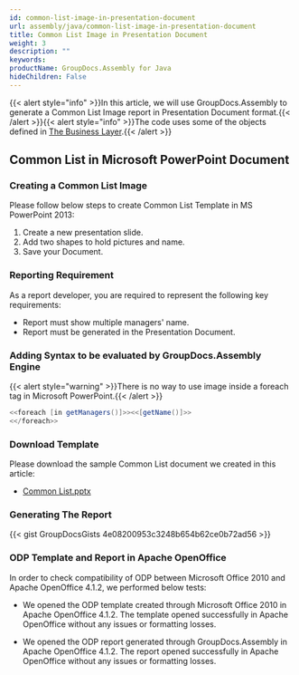 ```yaml
---
id: common-list-image-in-presentation-document
url: assembly/java/common-list-image-in-presentation-document
title: Common List Image in Presentation Document
weight: 3
description: ""
keywords: 
productName: GroupDocs.Assembly for Java
hideChildren: False
---
```

{{< alert style="info" >}}In this article, we will use GroupDocs.Assembly to generate a Common List Image report in Presentation Document format.{{< /alert >}}{{< alert style="info" >}}The code uses some of the objects defined in [The Business Layer](https://docs.groupdocs.com/assembly/java/the-business-layer/).{{< /alert >}}

## Common List in Microsoft PowerPoint Document

### Creating a Common List Image

Please follow below steps to create Common List Template in MS PowerPoint 2013:

1.  Create a new presentation slide.
2.  Add two shapes to hold pictures and name.
3.  Save your Document.

### Reporting Requirement

As a report developer, you are required to represent the following key requirements:

*   Report must show multiple managers' name.
*   Report must be generated in the Presentation Document.

### Adding Syntax to be evaluated by GroupDocs.Assembly Engine

{{< alert style="warning" >}}There is no way to use image inside a foreach tag in Microsoft PowerPoint.{{< /alert >}}

```java
<<foreach [in getManagers()]>><<[getName()]>>
<</foreach>>
```

### Download Template

Please download the sample Common List document we created in this article:

*   [Common List.pptx](https://github.com/groupdocs-assembly/GroupDocs.Assembly-for-Java/blob/master/Examples/GroupDocs.Assembly.Examples.Java/Data/Storage/Presentation%20Templates/Common%20List.pptx?raw=true)

### Generating The Report

{{< gist GroupDocsGists 4e08200953c3248b654b62ce0b72ad56 >}}

### ODP Template and Report in Apache OpenOffice

In order to check compatibility of ODP between Microsoft Office 2010 and Apache OpenOffice 4.1.2, we performed below tests:

*   We opened the ODP template created through Microsoft Office 2010 in Apache OpenOffice 4.1.2. The template opened successfully in Apache OpenOffice without any issues or formatting losses.

*   We opened the ODP report generated through GroupDocs.Assembly in Apache OpenOffice 4.1.2. The report opened successfully in Apache OpenOffice without any issues or formatting losses.
